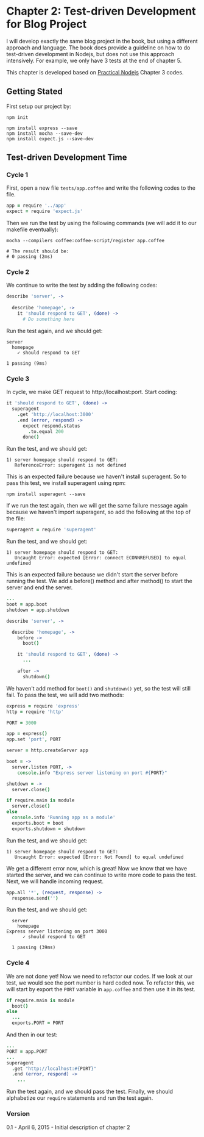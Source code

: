 Chapter 2: Test-driven Development for Blog Project
===================================================

I will develop exactly the same blog project in the book, but using a different approach and language. The book does provide a guideline on how to do test-driven development in Nodejs, but does not use this approach intensively. For example, we only have 3 tests at the end of chapter 5. 

This chapter is developed based on [Practical Nodejs](https://github.com/azat-co/practicalnode) Chapter 3 codes. 

## Getting Stated

First setup our project by:

```Shell
npm init

npm install express --save
npm install mocha --save-dev
npm install expect.js --save-dev
```

## Test-driven Development Time

### Cycle 1

First, open a new file `tests/app.coffee` and write the following codes to the file.

```CoffeeScript
app = require '../app'
expect = require 'expect.js'
```

Then we run the test by using the following commands (we will add it to our makefile eventually):

```Shell
mocha --compilers coffee:coffee-script/register app.coffee

# The result should be:
# 0 passing (2ms)
```

### Cycle 2

We continue to write the test by adding the following codes:

```CoffeeScript
describe 'server', ->
  
  describe 'homepage', ->
    it 'should respond to GET', (done) ->
      # Do something here
```

Run the test again, and we should get:

```
server
  homepage
    ✓ should respond to GET 

1 passing (9ms)
```

### Cycle 3

In cycle, we make GET request to http://localhost:port. Start coding:

```CoffeeScript
it 'should respond to GET', (done) ->
  superagent
    .get 'http://localhost:3000'
    .end (error, respond) ->
      expect respond.status
        .to.equal 200
      done()
```

Run the test, and we should get:

```
1) server homepage should respond to GET:
   ReferenceError: superagent is not defined
```

This is an expected failure because we haven't install superagent. So to pass this test, we install superagent using npm:

```Shell
npm install superagent --save
```

If we run the test again, then we will get the same failure message again because we haven't import superagent, so add the following at the top of the file:

```CoffeeScript
superagent = require 'superagent'
```

Run the test, and we should get:

```
1) server homepage should respond to GET:
   Uncaught Error: expected [Error: connect ECONNREFUSED] to equal undefined
```

This is an expected failure because we didn't start the server before running the test. We add a before() method and after method() to start the server and end the server. 

```CoffeeScript
...
boot = app.boot
shutdown = app.shutdown

describe 'server', ->

  describe 'homepage', ->
    before ->
      boot()

    it 'should respond to GET', (done) ->
      ...

    after ->
      shutdown()
```

We haven't add method for `boot()` and `shutdown()` yet, so the test will still fail. To pass the test, we will add two methods:

```CoffeeScript
express = require 'express'
http = require 'http'

PORT = 3000

app = express()
app.set 'port', PORT

server = http.createServer app

boot = ->
  server.listen PORT, ->
    console.info "Express server listening on port #{PORT}"

shutdown = ->
  server.close()

if require.main is module
  server.close()
else
  console.info 'Running app as a module'
  exports.boot = boot
  exports.shutdown = shutdown
```

Run the test, and we should get:

```
1) server homepage should respond to GET:
   Uncaught Error: expected [Error: Not Found] to equal undefined
```

We get a different error now, which is great! Now we know that we have started the server, and we can continue to write more code to pass the test. Next, we will handle incoming request. 

```CoffeeScript
app.all '*', (request, response) ->
  response.send('')
```

Run the test, and we should get:

```
  server
    homepage
Express server listening on port 3000
      ✓ should respond to GET 

  1 passing (39ms)
```

### Cycle 4

We are not done yet! Now we need to refactor our codes. If we look at our test, we would see the port number is hard coded now. To refactor this, we will start by export the `PORT` variable in `app.coffee` and then use it in its test. 

```CoffeeScript
if require.main is module
  boot()
else
  ...
  exports.PORT = PORT
```

And then in our test: 

```CoffeeScript
...
PORT = app.PORT
...
superagent
  .get "http://localhost:#{PORT}"
  .end (error, respond) ->
    ...
```

Run the test again, and we should pass the test. Finally, we should alphabetize our `require` statements and run the test again. 

### Version

0.1 - April 6, 2015 - Initial description of chapter 2